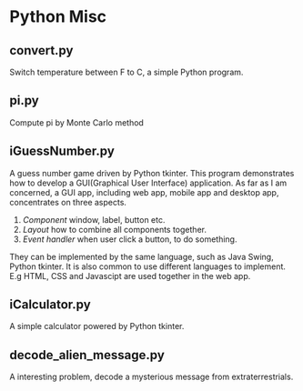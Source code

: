 # Python Misc
## convert.py
Switch temperature between F to C, a simple Python program.
## pi.py
Compute pi by Monte Carlo method
## iGuessNumber.py
A guess number game driven by Python tkinter.
This program demonstrates how to develop a GUI(Graphical User Interface) application. As far as I am concerned, a GUI app, including web app, mobile app and desktop app, concentrates on three aspects.
1. *Component* window, label, button etc.
2. *Layout* how to combine all components together.
3. *Event handler* when user click a button, to do something.

They can be implemented by the same language, such as Java Swing, Python tkinter. It is also common to use different languages to implement. E.g HTML, CSS and Javascipt are used together in the web app.
## iCalculator.py
A simple calculator powered by Python tkinter.
## decode_alien_message.py
A interesting problem, decode a mysterious message from extraterrestrials.